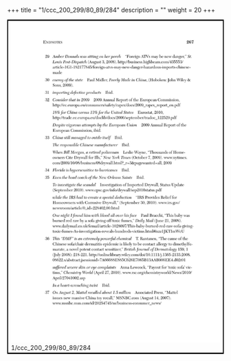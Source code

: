 +++
title = "1/ccc_200_299/80_89/284"
description = ""
weight = 20
+++

<table style="border:2px solid black;max-width:800px;max-height:800px;" 
><tr><td><img class="center-fit-jpg"
src="/jpg_/out_jpg_dbc_284.jpg"  >1/ccc_200_299/80_89/284</img></td></tr></table>